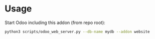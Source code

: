 # Usage

Start Odoo including this addon (from repo root):

```bash
python3 scripts/odoo_web_server.py --db-name mydb --addon website
```

